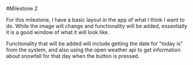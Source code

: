 #Milestone 2 

For this milestone, I have a basic layout in the app of what I think I want to do. While the image will change and functionality will be added, essentially it is a good window of what it will look like. 

Functionality that will be added will include getting the date for "today is" from the system, and also using the open weather api to get information about snowfall for that day when the button is pressed. 


